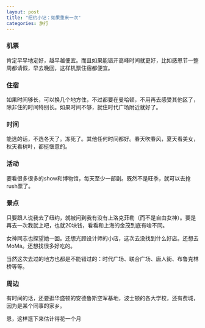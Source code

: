 ```yaml
---
layout: post
title: "纽约小记：如果重来一次"
categories: 旅行
---
```

### 机票

肯定早早地定好，越早越便宜。而且如果能错开高峰时间就更好，比如感恩节一整周都请假，早去晚回，这样机票住宿都便宜。

### 住宿

如果时间够长，可以换几个地方住，不过都要在曼哈顿，不用再去感受其他区了，除非住的时间特别长。如果时间不够，就住时代广场附近就好了。

### 时间

能选的话，不选冬天了。冻死了。其他任何时间都好。春天吹春风，夏天看美女，秋天看树叶，都挺惬意的。

### 活动

要看很多很多的show和博物馆，每天至少一部剧。既然不是旺季，就可以去抢rush票了。

### 景点

只要跟人说我去了纽约，就被问到我有没有上洛克菲勒（而不是自由女神）。要是再去一次我就上吧，也就20块钱，看看和上海的金茂到底有啥不同。

女神同志也探望她一回。还想光顾设计师的小店，这次去没找到什么好店。还想去MoMa。还想找很多好吃的。

当然这次去过的地方也都是不能错过的：时代广场、联合广场、唐人街、布鲁克林桥等等。

### 周边

有时间的话，还要逛华盛顿的安德鲁斯空军基地，波士顿的各大学校，还有费城，因为是某个同事的家乡。

恩，这样逛下来估计得花一个月